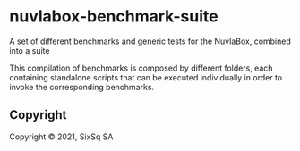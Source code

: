 # nuvlabox-benchmark-suite
A set of different benchmarks and generic tests for the NuvlaBox, combined into a suite

This compilation of benchmarks is composed by different folders, each containing standalone scripts that can be executed individually in order to invoke the corresponding benchmarks.

## Copyright

Copyright &copy; 2021, SixSq SA
